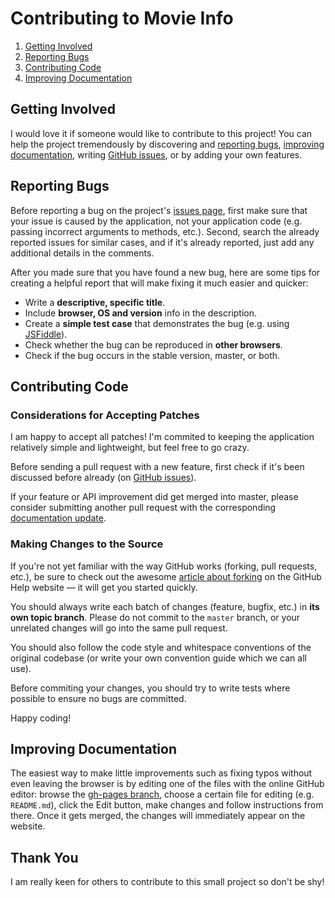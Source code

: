 Contributing to Movie Info
=======================

 1. [Getting Involved](#getting-involved)
 2. [Reporting Bugs](#reporting-bugs)
 3. [Contributing Code](#contributing-code)
 4. [Improving Documentation](#improving-documentation)

## Getting Involved

I would love it if someone would like to contribute to this project!
You can help the project tremendously by discovering and [reporting bugs](#reporting-bugs),
[improving documentation](#improving-documentation), writing [GitHub issues](https://github.com/bratzelk/movie-info/issues),
or by adding your own features.

## Reporting Bugs

Before reporting a bug on the project's [issues page](https://github.com/bratzelk/movie-info/issues),
first make sure that your issue is caused by the application, not your application code
(e.g. passing incorrect arguments to methods, etc.).
Second, search the already reported issues for similar cases,
and if it's already reported, just add any additional details in the comments.

After you made sure that you have found a new bug,
here are some tips for creating a helpful report that will make fixing it much easier and quicker:

 * Write a **descriptive, specific title**.
 * Include **browser, OS and version** info in the description.
 * Create a **simple test case** that demonstrates the bug (e.g. using [JSFiddle](http://jsfiddle.net/)).
 * Check whether the bug can be reproduced in **other browsers**.
 * Check if the bug occurs in the stable version, master, or both.

## Contributing Code

### Considerations for Accepting Patches

I am happy to accept all patches! I'm commited to keeping the application relatively simple and lightweight, but feel free to go crazy.

Before sending a pull request with a new feature, first check if it's been discussed before already
(on [GitHub issues](https://github.com/bratzelk/movie-info/issues)).

If your feature or API improvement did get merged into master,
please consider submitting another pull request with the corresponding [documentation update](#improving-documentation).


### Making Changes to the Source

If you're not yet familiar with the way GitHub works (forking, pull requests, etc.),
be sure to check out the awesome [article about forking](https://help.github.com/articles/fork-a-repo)
on the GitHub Help website &mdash; it will get you started quickly.

You should always write each batch of changes (feature, bugfix, etc.) in **its own topic branch**.
Please do not commit to the `master` branch, or your unrelated changes will go into the same pull request.

You should also follow the code style and whitespace conventions of the original codebase (or write your own convention guide which we can all use).

Before commiting your changes, you should try to write tests where possible to ensure no bugs are committed.

Happy coding!

## Improving Documentation

The easiest way to make little improvements such as fixing typos without even leaving the browser
is by editing one of the files with the online GitHub editor:
browse the [gh-pages branch](https://github.com/bratzelk/movie-info/branches),
choose a certain file for editing (e.g. `README.md`),
click the Edit button, make changes and follow instructions from there.
Once it gets merged, the changes will immediately appear on the website.


## Thank You

I am really keen for others to contribute to this small project so don't be shy!
